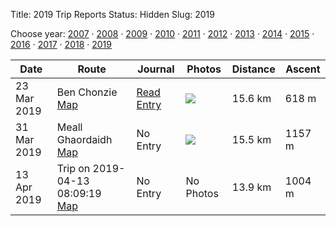 Title: 2019 Trip Reports
Status: Hidden
Slug: 2019

<p>Choose year: <a href='/reports/2007/'>2007</a> &middot; <a href='/reports/2008/'>2008</a> &middot; <a href='/reports/2009/'>2009</a> &middot; <a href='/reports/2010/'>2010</a> &middot; <a href='/reports/2011/'>2011</a> &middot; <a href='/reports/2012/'>2012</a> &middot; <a href='/reports/2013/'>2013</a> &middot; <a href='/reports/2014/'>2014</a> &middot; <a href='/reports/2015/'>2015</a> &middot; <a href='/reports/2016/'>2016</a> &middot; <a href='/reports/2017/'>2017</a> &middot; <a href='/reports/2018/'>2018</a> &middot; <a href='/reports/2019/'>2019</a></p>



<table class='list'>
<thead>
<tr class='list'>
<th class='list'>Date</th>
<th class='list'>Route</th>
<th class='list'>Journal</th>
<th class='list'>Photos</th>
<th class='list'>Distance</th>
<th class='list'>Ascent</th>
</tr>
</thead>
<tbody>

<tr class='list'>
<td class='list'>23 Mar 2019</td>
<td class='list'>Ben Chonzie<br /><a href='https://invertedworld.co.uk/trip/259'>Map</a></td>
<td class='list'><a href='/blog/2019/03/ben-chonzie/'>Read Entry</a></td>
<td class='list'><a href='https://www.flickr.com/photos/black_friction/sets/72157676930443077'><img src='https://farm8.staticflickr.com/7878/46535727004_6946f381fb_s.jpg' ></a></td>
<td class='list'>15.6 km</td>
<td class='list'>618 m</td>
</tr>

<tr class='list'>
<td class='list'>31 Mar 2019</td>
<td class='list'>Meall Ghaordaidh<br /><a href='https://invertedworld.co.uk/trip/385'>Map</a></td>
<td class='list'>No Entry</td>
<td class='list'><a href='https://www.flickr.com/photos/black_friction/sets/72157704366666372'><img src='https://farm8.staticflickr.com/7890/46602078495_35b8b8dd7f_s.jpg' ></a></td>
<td class='list'>15.5 km</td>
<td class='list'>1157 m</td>
</tr>

<tr class='list'>
<td class='list'>13 Apr 2019</td>
<td class='list'>Trip on 2019-04-13 08:09:19<br /><a href='https://invertedworld.co.uk/trip/465'>Map</a></td>
<td class='list'>No Entry</td>
<td class='list'>No Photos</td>
<td class='list'>13.9 km</td>
<td class='list'>1004 m</td>
</tr>

</tbody></table>